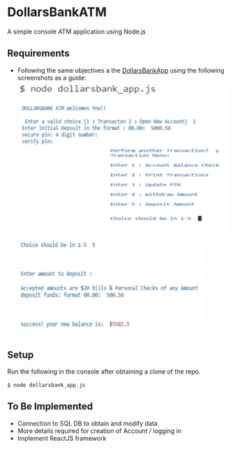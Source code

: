 # DollarsBankATM
A simple console ATM application using Node.js 

## Requirements
- Following the same objectives a the [DollarsBankApp](https://github.com/d-andres/DollarsBankApp) using the following screenshots as a guide:
![requirement1](https://github.com/d-andres/DollarsBankATM/blob/resources/img/requirement1.png) ![requirement2](https://github.com/d-andres/DollarsBankATM/blob/resources/img/requirement2.png)

## Setup
Run the following in the console after obtaining a clone of the repo.
```
$ node dollarsbank_app.js
```

## To Be Implemented 
- Connection to SQL DB to obtain and modify data
- More details required for creation of Account / logging in
- Implement ReactJS framework
